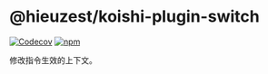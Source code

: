 # @hieuzest/koishi-plugin-switch

[![Codecov](https://img.shields.io/codecov/c/switch/koikirin/koishi-plugin-switch?style=flat-square)](https://codecov.io/gh/koikirin/koishi-plugin-switch)
[![npm](https://img.shields.io/npm/v/@hieuzest/koishi-plugin-switch?style=flat-square)](https://www.npmjs.com/package/@hieuzest/koishi-plugin-switch)

修改指令生效的上下文。
